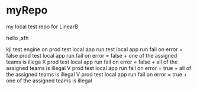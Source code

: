 # myRepo
my local test repo for LinearB

hello
,sfh

kjl
test engine on prod
test local app run
test local app run fail on error = false
prod test local app run fail on error = false + one of the assigned teams is illega X
prod test local app run fail on error = false + all of the assigned teams is illegal V
prod test local app run fail on error = true + all of the assigned teams is illegal V
prod test local app run fail on error = true + one of the assigned teams is illegal 
